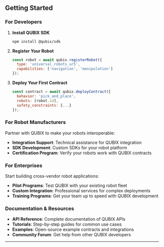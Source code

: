 ## Getting Started

### For Developers

1. **Install QUBIX SDK**
   ```bash
   npm install @qubix/sdk
   ```

2. **Register Your Robot**
   ```javascript
   const robot = await qubix.registerRobot({
     type: 'universal_robots_ur5',
     capabilities: ['navigation', 'manipulation']
   });
   ```

3. **Deploy Your First Contract**
   ```javascript
   const contract = await qubix.deployContract({
     behavior: 'pick_and_place',
     robots: [robot.id],
     safety_constraints: {...}
   });
   ```

### For Robot Manufacturers

Partner with QUBIX to make your robots interoperable:

- **Integration Support**: Technical assistance for QUBIX integration
- **SDK Development**: Custom SDKs for your robot platform
- **Certification Program**: Verify your robots work with QUBIX contracts

### For Enterprises

Start building cross-vendor robot applications:

- **Pilot Programs**: Test QUBIX with your existing robot fleet
- **Custom Integration**: Professional services for complex deployments
- **Training Programs**: Get your team up to speed with QUBIX development

### Documentation & Resources

- **API Reference**: Complete documentation of QUBIX APIs
- **Tutorials**: Step-by-step guides for common use cases
- **Examples**: Open-source example contracts and integrations
- **Community Forum**: Get help from other QUBIX developers

---
